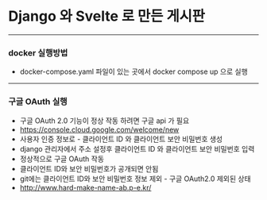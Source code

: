 # Django 와 Svelte 로 만든 게시판

---
### docker 실행방법
- docker-compose.yaml 파일이 있는 곳에서 docker compose up 으로 실행

---
### 구글 OAuth 실행
- 구글 OAuth 2.0 기능이 정상 작동 하려면 구글 api 가 필요
- https://console.cloud.google.com/welcome/new 
- 사용자 인증 정보로 - 클라이언트 ID 와 클라이언트 보안 비밀번호 생성
- django 관리자에서 주소 설정후 클라이언트 ID 와 클라이언트 보안 비밀번호 입력 
- 정상적으로 구글 OAuth 작동 
- 클라이언트 ID와 보안 비밀번호가 공개되면 안됨
- git에는 클라이언트 ID와 보안 비밀번호 정보 제외 - 구글 OAuth2.0 제외된 상태
- http://www.hard-make-name-ab.p-e.kr/  
